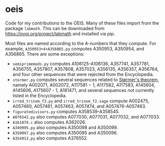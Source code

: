 # oeis
Code for my contributions to the OEIS.
Many of these files import from the package ``labmath``.  This can be downloaded from <https://pypi.org/project/labmath> and installed via pip.

Most files are named according to the A-numbers that they compute.  For example, ``A350953+4+A356865.py`` computes A350953, A350954, and A356865.
There are some exceptions:
* ``semiprimemods.py`` computes A106125-A106136, A357741, A357781, A356755, A357807, A357808, A357023, A356135, A356357, A356764, and four other sequences that were rejected from the Encyclopedia.
* ``stormer.py`` computes several sequences related to [Størmer's theorem](https://en.wikipedia.org/wiki/St%C3%B8rmer%27s_theorem), namely A002071, A002072, A117581 &minus; 1, A117582, A117583, A145604, A145606, A175607 - 1, A181471, and several sequences not currently listed in the Encyclopedia.
* ``irred_trinom_f2.py`` and ``irred_trinom_f2.sage`` compute A002475, A057460, A057461, A057463, A057474, and A057476-A057483.
* ``figuratedivisors.py`` computes A358539-A358545.
* ``A076542.py`` also computes A077030, A077031, A077032, and A077033.
* ``A161874.c`` also computes A362026.
* ``A349995.py`` also computes A350098 and A350099.
* ``A350097.py`` also computes A350095 and A350096.
* ``A354913.py`` also computes A376552.
